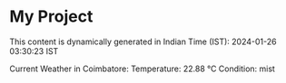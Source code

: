 # My Project

This content is dynamically generated in Indian Time (IST): 2024-01-26 03:30:23 IST


Current Weather in Coimbatore:
Temperature: 22.88 °C
Condition: mist
